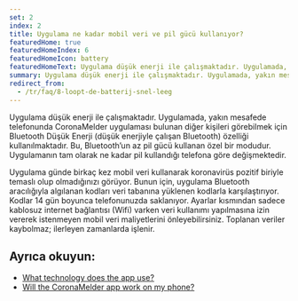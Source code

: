 ```yaml
---
set: 2
index: 2
title: Uygulama ne kadar mobil veri ve pil gücü kullanıyor?
featuredHome: true
featuredHomeIndex: 6
featuredHomeIcon: battery
featuredHomeText: Uygulama düşük enerji ile çalışmaktadır. Uygulamada, yakın mesafede...
summary: Uygulama düşük enerji ile çalışmaktadır. Uygulamada, yakın mesafede...
redirect_from: 
  - /tr/faq/8-loopt-de-batterij-snel-leeg
---
```

Uygulama düşük enerji ile çalışmaktadır. Uygulamada, yakın mesafede telefonunda CoronaMelder uygulaması bulunan diğer kişileri görebilmek için Bluetooth Düşük Enerji (düşük enerjiyle çalışan Bluetooth) özelliği kullanılmaktadır. Bu, Bluetooth’un az pil gücü kullanan özel bir modudur. Uygulamanın tam olarak ne kadar pil kullandığı telefona göre değişmektedir.

Uygulama günde birkaç kez mobil veri kullanarak koronavirüs pozitif biriyle temaslı olup olmadığınızı görüyor. Bunun için, uygulama Bluetooth aracılığıyla algılanan kodları veri tabanına yüklenen kodlarla karşılaştırıyor. Kodlar 14 gün boyunca telefonunuzda saklanıyor. Ayarlar kısmından sadece kablosuz internet bağlantısı (Wifi) varken veri kullanımı yapılmasına izin vererek istenmeyen mobil veri maliyetlerini önleyebilirsiniz. Toplanan veriler kaybolmaz; ilerleyen zamanlarda işlenir. 

## Ayrıca okuyun:

- [What technology does the app use?](/{{page.lang}}/faq/2-6-hoe-werkt-de-app-technisch-precies) 
- [Will the CoronaMelder app work on my phone?](/{{page.lang}}/faq/1-6-werkt-coronamelder-op-mijn-tel)

